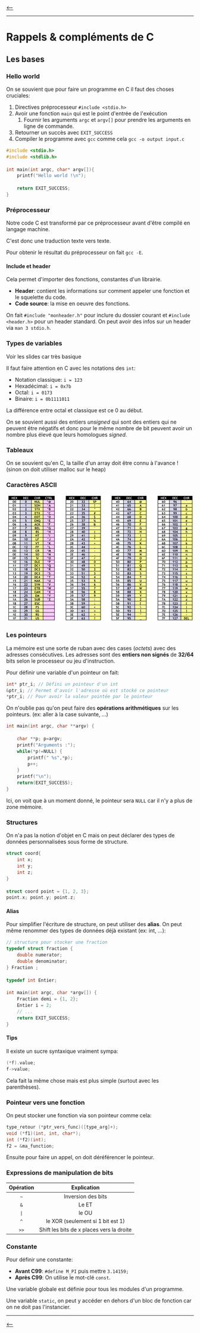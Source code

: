 [<--](../README.md)

___

# Rappels & compléments de C


## Les bases

### Hello world

On se souvient que pour faire un programme en C il faut des choses cruciales:
1. Directives préprocesseur `#include <stdio.h>`
2. Avoir une fonction `main` qui est le point d'entrée de l'exécution
   1. Fournir les arguments `argc` et `argv[]` pour prendre les arguments en ligne de commande.
3. Retourner un succès avec `EXIT_SUCCESS`
4. Compiler le programme avec `gcc` comme cela `gcc -o output input.c`

```C
#include <stdio.h>
#include <stdlib.h>

int main(int argc, char* argv[]){
    printf("Hello world !\n");

    return EXIT_SUCCESS;
}
```

### Préprocesseur

Notre code C est transformé par ce préprocesseur avant d'être compilé en langage machine.

C'est donc une traduction texte vers texte. 

Pour obtenir le résultat du préprocesseur on fait `gcc -E`.

#### Include et header

Cela permet d'importer des fonctions, constantes d'un librairie. 

- **Header**: contient les informations sur comment appeler une fonction et le squelette du code.
- **Code source**: la mise en oeuvre des fonctions.

On fait `#include "monheader.h"` pour inclure du dossier courant et `#include <header.h>` pour un header standard. On peut avoir des infos sur un header via `man 3 stdio.h`.

### Types de variables

Voir les slides car très basique

Il faut faire attention en C avec les notations des `int`:
- Notation classique: `i = 123`
- Hexadécimal: `i = 0x7b`
- Octal: `i = 0173`
- Binaire: `i = 0b1111011`

La différence entre octal et classique est ce 0 au début.

On se souvient aussi des entiers *unsigned* qui sont des entiers qui ne peuvent être négatifs et donc pour le même nombre de bit peuvent avoir un nombre plus élevé que leurs homologues *signed*.

### Tableaux

On se souvient qu'en C, la taille d'un array doit être connu à l'avance ! (sinon on doit utiliser malloc sur le heap)

### Caractères ASCII

![Alt text](image-6.png)


### Les pointeurs

La mémoire est une sorte de ruban avec des cases (*octets*) avec des adresses consécutives. Les adresses sont des **entiers non signés** de **32/64** bits selon le processeur ou jeu d'instruction.

Pour définir une variable d'un pointeur on fait:

```C
int* ptr_i; // Défini un pointeur d'un int
&ptr_i; // Permet d'avoir l'adresse où est stocké ce pointeur
*ptr_i; // Pour avoir la valeur pointée par le pointeur
```

On n'oublie pas qu'on peut faire des **opérations arithmétiques** sur les pointeurs. (ex: aller à la case suivante, ...)

```C
int main(int argc, char **argv) { 
    
    char **p; p=argv; 
    printf("Arguments :"); 
    while(*p!=NULL) { 
        printf(" %s",*p); 
        p++;
    }
    printf("\n");
    return(EXIT_SUCCESS);
}
```

Ici, on voit que à un moment donné, le pointeur sera `NULL` car il n'y a plus de zone mémoire.


### Structures

On n'a pas la notion d'objet en C mais on peut déclarer des types de données personnalisées sous forme de structure.

```C
struct coord{
    int x;
    int y;
    int z;
}

struct coord point = {1, 2, 3};
point.x; point.y; point.z;
```

#### Alias

Pour simplifier l'écriture de structure, on peut utiliser des **alias**. On peut même renommer des types de données déjà existant (ex: int, ...):


```C
// structure pour stocker une fraction 
typedef struct fraction { 
    double numerator; 
    double denominator; 
} Fraction ;

typedef int Entier;

int main(int argc, char *argv[]) {
    Fraction demi = {1, 2}; 
    Entier i = 2; 
    // ... 
    return EXIT_SUCCESS;
}
```

#### Tips

Il existe un sucre syntaxique vraiment sympa:

```c
(*f).value;
f->value;
```

Cela fait la même chose mais est plus simple (surtout avec les parenthèses).


### Pointeur vers une fonction

On peut stocker une fonction via son pointeur comme cela:

```C
type_retour (*ptr_vers_func)([type_arg]+);
void (*f1)(int, int, char*);
int (*f2)(int);
f2 = &ma_function;
```

Ensuite pour faire un appel, on doit déréférencer le pointeur.

### Expressions de manipulation de bits

| Opération |                Explication                |
| :-------: | :---------------------------------------: |
|    `~`    |            Inversion des bits             |
|    `&`    |                   Le ET                   |
|   `\|`    |                   le OU                   |
|    `^`    |     le XOR (seulement si 1 bit est 1)     |
|   `>>`    | Shift les bits de x places vers la droite |

### Constante

Pour définir une constante:
- **Avant C99**: `#define M_PI` puis mettre `3.14159;`
- **Après C99**: On utilise le mot-clé `const`.

Une variable globale est définie pour tous les modules d'un programme.

Une variable `static`, on peut y accéder en dehors d'un bloc de fonction car on ne doit pas l'instancier.

___

[<--](../README.md)